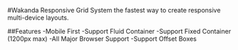 #Wakanda Responsive Grid System
the fastest way to create responsive multi-device layouts.

##Features
-Mobile First
-Support Fluid Container
-Support Fixed Container (1200px max)
-All Major Browser Support
-Support Offset Boxes
